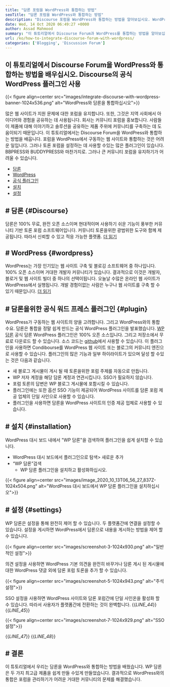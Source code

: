 ```yaml
---
title: "담론 포럼을 WordPress와 통합하는 방법" 
seoTitle: "담론 포럼을 WordPress와 통합하는 방법" 
description: "Discourse 포럼을 WordPress와 통합하는 방법을 알아보십시오. WordPress 용 담론 공식 플러그인 설치 및 구성." 
date: Wed, 14 Oct 2020 06:49:27 +0000
author: Assad Mahmood
summary: "이 튜토리얼에서 Discourse Forum과 WordPress를 통합하는 방법을 알아보십시오. Discourse의 공식 WordPress 플러그인 사용" 
url: /ko/how-to-integrate-discourse-forum-with-wordpress/
categories: ['Blogging', 'Discussion Forum']
---
```


## 이 튜토리얼에서 Discourse Forum을 WordPress와 통합하는 방법을 배우십시오. Discourse의 공식 WordPress 플러그인 사용

{{< figure align=center src="images/integrate-discourse-with-wordpress-banner-1024x536.png" alt="WordPress와 담론을 통합하십시오">}}

많은 웹 사이트가 지원 문제에 대한 포럼을 유지합니다. 또한, 그것은 지역 사회에서 아이디어와 경험을 공유하는 데 사용됩니다. 회사는 커뮤니티 포럼을 홍보합니다. 사람들이 제품에 대해 이야기하고 솔루션을 공유하는 제품 주위에 커뮤니티를 구축하는 데 도움이되기 때문입니다. 이 튜토리얼에서는 Discourse Forum을 WordPress와 통합하는 방법을 배웁니다.
포럼을 WordPress에서 구동하는 웹 사이트와 통합하는 것은 어려운 일입니다. 그러나 토론 포럼을 설정하는 데 사용할 수있는 많은 플러그인이 있습니다. BBPRESS와 BUDDYPRESS와 마찬가지로. 그러나 큰 커뮤니티 포럼을 유지하기가 어려울 수 있습니다.
  * [담론][1]
  * [WordPress][2]
  * [공식 플러그인][3]
  * [설치][4]
  * [설정][5]

## # 담론   {#Discourse}
담론은 100% 무료, 완전 오픈 소스이며 현대적이며 사용하기 쉬운 기능이 풍부한 커뮤니티 기반 토론 포럼 소프트웨어입니다. 커뮤니티 토론을위한 광범위한 도구와 함께 제공됩니다. 따라서 신뢰할 수 있고 적응 가능한 플랫폼. [더 읽기][6]

## # WordPress   {#wordpress}
WordPress는 가장 인기있는 웹 사이트 구축 및 블로깅 소프트웨어 중 하나입니다. 100% 오픈 소스이며 거대한 개발자 커뮤니티가 있습니다. 결과적으로 이것은 개발자, 블로거 및 웹 사이트 빌더 중 하나의 선택이됩니다. 오늘날 수많은 온라인 웹 사이트가 WordPress에서 실행됩니다. 개발 경험이없는 사람은 누구나 웹 사이트를 구축 할 수 있기 때문입니다. [더 읽기][7]

## # 담론을위한 공식 워드 프레스 플러그인   {#plugin}
WordPress가 구동하는 웹 사이트의 양을 고려합니다. 그리고 WordPress와의 통합 수요. 담론은 통합을 정말 쉽게 만드는 공식 WordPress 플러그인을 발표했습니다.
[WP 담론][8] 공식 담론 WordPress 플러그인은 100% 오픈 소스입니다. 그리고 저장소에서 무료로 다운로드 할 수 있습니다. 소스 코드는 [github][9]에서 사용할 수 있습니다.
이 플러그인을 사용하면 Condibourse를 WordPress 웹 사이트 또는 블로그의 커뮤니티 엔진으로 사용할 수 있습니다. 플러그인의 많은 기능과 일부 하이라이트가 있으며 달성 할 수있는 것은 다음과 같습니다.
  * 새 블로그 게시물이 게시 될 때 토론을위한 포럼 주제를 자동으로 만듭니다.
  * WP 저자 계정을 해당 담론 계정과 연관시킵니다. SSO가 필요하지 않습니다.
  * 포럼 토론의 답변은 WP 블로그 게시물에 포함시킬 수 있습니다.
  * 플러그인에는 또한 옵션 SSO 기능이 제공되어 WordPress 사이트를 담론 포럼 제공 업체의 단일 사인으로 사용할 수 있습니다.
  * 플러그인을 사용하면 담론을 WordPress 사이트의 인증 제공 업체로 사용할 수 있습니다.

## # 설치   {#installation}
WordPress 대시 보드 내에서 "WP 담론"을 검색하여 플러그인을 쉽게 설치할 수 있습니다.
  * WordPress 대시 보드에서 플러그인으로 탐색> 새로운 추가
* “WP 담론”검색
  * WP 담론 플러그인을 설치하고 활성화하십시오.

{{< figure align=center src="images/image_2020_10_13T06_56_27_837Z-1024x504.png" alt="WordPress 대시 보드에서 WP 담론 플러그인을 설치하십시오">}}


## # 설정   {#settings}
WP 담론은 설정을 통해 완전히 제어 할 수 있습니다. 두 플랫폼간에 연결을 설정할 수 있습니다. 설정을 게시하면 WordPress에서 담론으로 내용을 게시하는 방법을 제어 할 수 있습니다.

{{< figure align=center src="images/screenshot-3-1024x930.png" alt="일반적인 설정">}}

의견 설정을 사용하면 WordPress 기본 의견을 완전히 바꾸거나 담론 게시 된 게시물에 대한 WordPress 댓글 외에 담론 포럼 토론을 추가 할 수 있습니다.

{{< figure align=center src="images/screenshot-5-1024x943.png" alt="주석 설정">}}

SSO 설정을 사용하면 WordPress 사이트와 담론 포럼간에 단일 사인온을 활성화 할 수 있습니다. 따라서 사용자가 플랫폼간에 전환하는 것이 완벽합니다.
{{_LINE_44_}}
{{_LINE_45_}}

{{< figure align=center src="images/screenshot-7-1024x929.png" alt="SSO 설정">}}

{{_LINE_47_}}
{{_LINE_48_}}

## # 결론
이 튜토리얼에서 우리는 담론을 WordPress와 통합하는 방법을 배웠습니다. WP 담론은 두 가지 최고급 제품을 쉽게 만들 수있게 만들었습니다. 결과적으로 WordPress와의 통합은 포럼을 관리하기가 어려운 거대한 커뮤니티의 문제를 해결했습니다.

  
[1]: #discourse
[2]: #wordpress
[3]: #plugin
[4]: #installation
[5]: #settings
[6]: https://products.containerize.com/discussion-forum/discourse
[7]: https://products.containerize.com/blogging/wordpress
[8]: https://wordpress.org/plugins/wp-discourse/
[9]: https://github.com/discourse/wp-discourse

